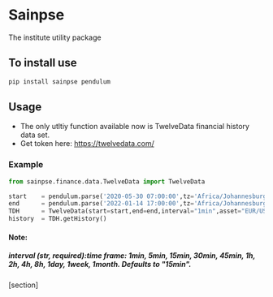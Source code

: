 # Sainpse
The institute utility package

## To install use
```bash
pip install sainpse pendulum
```

## Usage
- The only utltiy function available now is TwelveData financial history data set.
- Get token here: https://twelvedata.com/

### Example

```python
from sainpse.finance.data.TwelveData import TwelveData
```

```python
start    = pendulum.parse('2020-05-30 07:00:00',tz='Africa/Johannesburg')
end      = pendulum.parse('2022-01-14 17:00:00',tz='Africa/Johannesburg')
TDH      = TwelveData(start=start,end=end,interval="1min",asset="EUR/USD",token="Your Twelve Data Token")
history  = TDH.getHistory()
```

 #### Note:
 ##### interval (str, required):time frame: 1min, 5min, 15min, 30min, 45min, 1h, 2h, 4h, 8h, 1day, 1week, 1month. Defaults to "15min".


[section]
